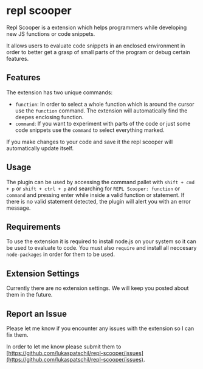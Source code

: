 # repl scooper

Repl Scooper is a extension which helps programmers while developing new JS functions or code snippets. 

It allows users to evaluate code snippets in an enclosed environment in order to better get a grasp of small parts of the program or debug certain features.

## Features

The extension has two unique commands:

- `function`: In order to select a whole function which is around the cursor use the `function` command. The extension will automatically find the deepes enclosing function.
- `command`: If you want to experiment with parts of the code or just some code snippets use the `command` to select everything marked.

If you make changes to your code and save it the repl scooper will automatically update itself.

## Usage

The plugin can be used by accessing the command pallet with `shift + cmd + p` or `shift + ctrl + p` and searching for `REPL Scooper: function` or `command` and pressing enter while inside a valid function or statement. If there is no valid statement detected, the plugin will alert you with an error message.

## Requirements

To use the extension it is required to install node.js on your system so it can be used to evaluate to code. You must also `require` and install all neccesary `node-packages` in order for them to be used.

## Extension Settings

Currently there are no extension settings. We will keep you posted about them in the future.

## Report an Issue

Please let me know if you encounter any issues with the extension so I can fix them.

In order to let me know please submit them to [https://github.com/lukaspatschil/repl-scooper/issues](https://github.com/lukaspatschil/repl-scooper/issues).
